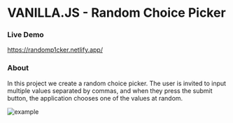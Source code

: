 # VANILLA.JS - Random Choice Picker

### Live Demo

https://randomp1cker.netlify.app/

### About

In this project we create a random choice picker. The user is invited to input multiple values separated by commas, and when they press the submit button, the application chooses one of the values
at random.

![example](./example.gif)
